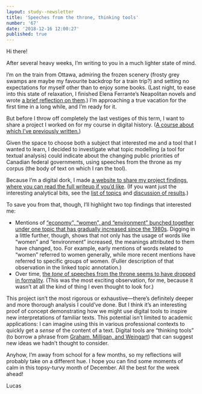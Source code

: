 ```yaml
---
layout: study--newsletter
title: 'Speeches from the throne, thinking tools'
number: '67'
date: '2018-12-16 12:00:27'
published: true
---
```


Hi there!

After several heavy weeks, I’m writing to you in a much lighter state of mind.

I’m on the train from Ottawa, admiring the frozen scenery (frosty grey swamps are maybe my favourite backdrop for a train trip?) and setting no expectations for myself other than to enjoy some books. (Last night, to ease into this state of relaxation, I finished Elena Ferrante’s Neapolitan novels and wrote [a brief reflection on them](https://lucascherkewski.com/study/ferrante/).) I’m approaching a true vacation for the first time in a long while, and I’m ready for it.

But before I throw off completely the last vestiges of this term, I want to share a project I worked on for my course in digital history. ([A course about which I’ve previously written.](https://lucascherkewski.com/hit-and-miss/58-digital-history-humanities/))

Given the space to choose both a subject that interested me and a tool that I wanted to learn, I decided to investigate what topic modelling (a tool for textual analysis) could indicate about the changing public priorities of Canadian federal governments, using speeches from the throne as my corpus (the body of text on which I ran the tool).

Because I’m a digital dork, I made [a website to share my project findings, where you can read the full writeup if you’d like](https://his3305.labs.lucascherkewski.com/). (If you want just the interesting analytical bits, see the [list of topics](https://his3305.labs.lucascherkewski.com/topics/) and [discussion of results](https://his3305.labs.lucascherkewski.com/discussion/).)

To save you from that, though, I’ll highlight two top findings that interested me:

* Mentions of [“economy”, “women”, and “environment” bunched together under one topic that has gradually increased since the 1980s](https://his3305.labs.lucascherkewski.com/topics/8-plan-economy-values/). Digging in a little further, though, shows that not only has the usage of words like “women” and “environment” increased, the meanings attributed to them have changed, too. For example, early mentions of words related to “women” referred to women generally, while more recent mentions have referred to specific groups of women. (Fuller description of that observation in the linked topic annotation.)
* Over time, [the _tone_ of speeches from the throne seems to have dropped in formality](https://his3305.labs.lucascherkewski.com/topics/24-act-asked-provide/). (This was the most exciting observation, for me, because it wasn’t at all the kind of thing I even thought to look for.)

This project isn’t the most rigorous or exhaustive—there’s definitely deeper and more thorough analysis I could’ve done. But I think it’s an interesting proof of concept demonstrating how we might use digital tools to inspire new interpretations of familiar texts. This potential isn’t limited to academic applications: I can imagine using this in various professional contexts to quickly get a _sense_ of the content of a text. Digital tools are “thinking tools” (to borrow a phrase from [Graham, Milligan, and Weingart](http://www.themacroscope.org/2.0/)) that can suggest new ideas we hadn’t thought to consider.

Anyhow, I’m away from school for a few months, so my reflections will probably take on a different hue. I hope you can find some moments of calm in this topsy-turvy month of December. All the best for the week ahead!

Lucas
